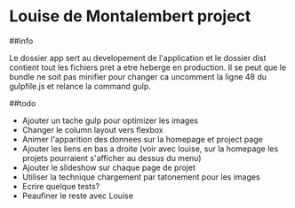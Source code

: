 # Louise de Montalembert project
##info

Le dossier app sert au developement de l'application et le dossier dist contient tout les fichiers pret a etre heberge 
en production. Il se peut que le bundle ne soit pas minifier pour changer ca uncomment la ligne 48 du gulpfile.js et 
relance la command gulp.

##todo
- Ajouter un tache gulp pour optimizer les images
- Changer le column layout vers flexbox
- Animer l'apparition des donnees sur la homepage et project page
- Ajouter les liens en bas a droite (voir avec louise, sur la homepage les projets pourraient s'afficher au dessus du menu)
- Ajouter le slideshow sur chaque page de projet
 - Utiliser la technique chargement par tatonement pour les images
- Ecrire quelque tests?
- Peaufiner le reste avec Louise